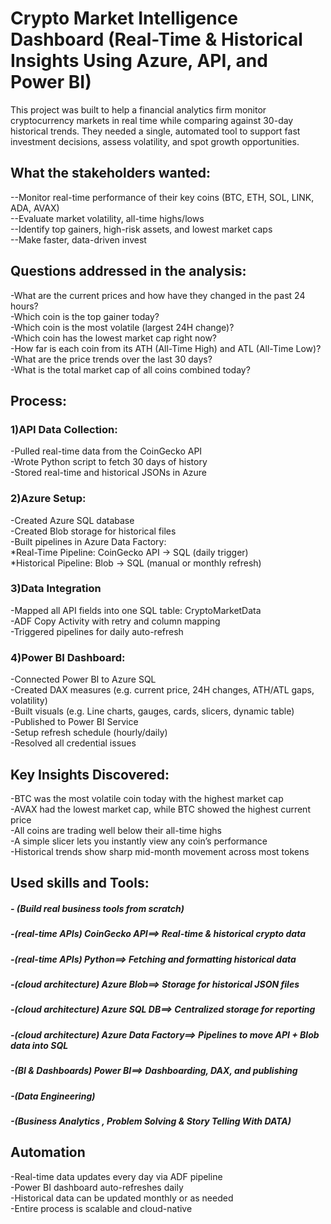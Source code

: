 # Crypto Market Intelligence Dashboard (Real-Time & Historical Insights Using Azure, API, and Power BI)

This project was built to help a financial analytics firm monitor cryptocurrency markets in real time while comparing against 30-day historical trends. They needed a single, automated tool to support fast investment decisions, assess volatility, and spot growth opportunities.


## What the stakeholders wanted:

--Monitor real-time performance of their key coins (BTC, ETH, SOL, LINK, ADA, AVAX)  
--Evaluate market volatility, all-time highs/lows  
--Identify top gainers, high-risk assets, and lowest market caps  
--Make faster, data-driven invest   


## Questions addressed in the analysis:

-What are the current prices and how have they changed in the past 24 hours?  
-Which coin is the top gainer today?  
-Which coin is the most volatile (largest 24H change)?  
-Which coin has the lowest market cap right now?  
-How far is each coin from its ATH (All-Time High) and ATL (All-Time Low)?  
-What are the price trends over the last 30 days?  
-What is the total market cap of all coins combined today?  

## Process:

### 1)API Data Collection:

-Pulled real-time data from the CoinGecko API  
-Wrote Python script to fetch 30 days of history  
-Stored real-time and historical JSONs in Azure  

### 2)Azure Setup:

-Created Azure SQL database  
-Created Blob storage for historical files  
-Built pipelines in Azure Data Factory:  
    *Real-Time Pipeline: CoinGecko API → SQL (daily trigger)  
    *Historical Pipeline: Blob → SQL (manual or monthly refresh)

### 3)Data Integration

-Mapped all API fields into one SQL table: CryptoMarketData  
-ADF Copy Activity with retry and column mapping  
-Triggered pipelines for daily auto-refresh  

### 4)Power BI Dashboard:

-Connected Power BI to Azure SQL  
-Created DAX measures (e.g. current price, 24H changes, ATH/ATL gaps, volatility)  
-Built visuals (e.g. Line charts, gauges, cards, slicers, dynamic table)  
-Published to Power BI Service  
-Setup refresh schedule (hourly/daily)  
-Resolved all credential issues  


## Key Insights Discovered:

-BTC was the most volatile coin today with the highest market cap  
-AVAX had the lowest market cap, while BTC showed the highest current price  
-All coins are trading well below their all-time highs  
-A simple slicer lets you instantly view any coin’s performance  
-Historical trends show sharp mid-month movement across most tokens  


## Used skills and Tools:

##### - (Build real business tools from scratch)  
##### -(real-time APIs) CoinGecko API==>	Real-time & historical crypto data  
##### -(real-time APIs) Python==>	Fetching and formatting historical data  
##### -(cloud architecture) Azure Blob==>	Storage for historical JSON files  
##### -(cloud architecture) Azure SQL DB==>	Centralized storage for reporting  
##### -(cloud architecture) Azure Data Factory==>	Pipelines to move API + Blob data into SQL  
##### -(BI & Dashboards) Power BI==>	Dashboarding, DAX, and publishing  
##### -(Data Engineering)  
##### -(Business Analytics , Problem Solving & Story Telling With DATA)  


## Automation
-Real-time data updates every day via ADF pipeline  
-Power BI dashboard auto-refreshes daily  
-Historical data can be updated monthly or as needed  
-Entire process is scalable and cloud-native  


